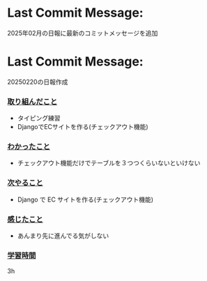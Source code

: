 # Last Commit Message:
2025年02月の日報に最新のコミットメッセージを追加

# Last Commit Message:
20250220の日報作成

### <u>取り組んだこと</u>
- タイピング練習
- DjangoでECサイトを作る(チェックアウト機能)

### <u>わかったこと</u>
-  チェックアウト機能だけでテーブルを３つつくらいないといけない

### <u>次やること</u>
- Django で EC サイトを作る(チェックアウト機能)

### <u>感じたこと</u>
- あんまり先に進んでる気がしない

### <u>学習時間</u>
3h
